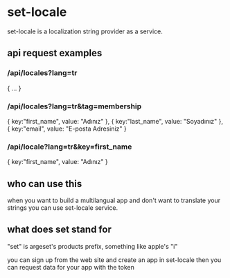 set-locale
==========

set-locale is a localization string provider as a service.

## api request examples

### /api/locales?lang=tr
{ ... }

### /api/locales?lang=tr&tag=membership
{ key:"first_name",
  value: "Adınız" },
{ key:"last_name",
  value: "Soyadınız" },
{ key:"email",
  value: "E-posta Adresiniz" }

### /api/locale?lang=tr&key=first_name
{ key:"first_name",
  value: "Adınız" }


## who can use this

when you want to build a multilangual app and don't want to translate your strings you can use set-locale service.


## what does set stand for

"set" is argeset's products prefix,
something like apple's "i"

you can sign up from the web site 
and create an app in set-locale
then you can request data for your app with the token


